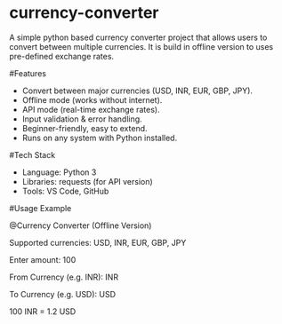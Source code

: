# currency-converter
A simple python based currency converter project that allows users to convert between multiple currencies. It is build in offline version to uses pre-defined exchange rates. 

#Features
- Convert between major currencies (USD, INR, EUR, GBP, JPY).
- Offline mode (works without internet).
- API mode (real-time exchange rates).
- Input validation & error handling.
- Beginner-friendly, easy to extend.
- Runs on any system with Python installed.

#Tech Stack
- Language: Python 3
- Libraries: requests (for API version)
- Tools: VS Code, GitHub

#Usage Example

@Currency Converter (Offline Version) 

Supported currencies: USD, INR, EUR, GBP, JPY

Enter amount: 100

From Currency (e.g. INR): INR

To Currency (e.g. USD): USD

100 INR = 1.2 USD
